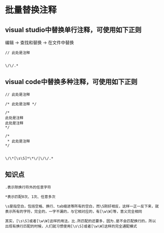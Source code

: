# 批量替换注释
## visual studio中替换单行注释，可使用如下正则
编辑 -> 查找和替换 -> 在文件中替换  
```
// 此处是注释


\/\/.*
```
## visual code中替换多种注释，可使用如下正则
```
// 此处是注释

/* 此处是注释 */

/*
此处是注释
此处是注释
*/

/*
 * 此处是注释
*/


\/\*[\s\S]*\*\/|\/\/.*
```
## 知识点
```
.表示除换行符外的任意字符

*表示匹配0次、1次、任意多次

\s是指空白，包括空格、换行、tab缩进等所有的空白，而\S刚好相反，这样一正一反下来，就表示所有的字符，完全的，一字不漏的，与它相对应的，有[\w\W]等，意义完全相同

其实，[\s\S]或者[\w\W]这样的用法，比.所匹配的还要多，因为.是不会匹配换行的，所以出现有换行匹配的时候，人们就习惯使用[\s\S]或者[\w\W]这样的完全通配模式
```